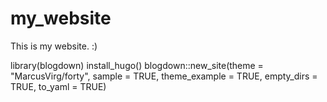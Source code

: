 # my_website

This is my website. :) 

library(blogdown)
install_hugo()
blogdown::new_site(theme = "MarcusVirg/forty", sample = TRUE,
theme_example = TRUE, empty_dirs = TRUE, to_yaml = TRUE)
